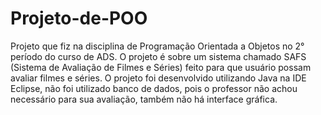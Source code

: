 # Projeto-de-POO
Projeto que fiz na disciplina de Programação Orientada a Objetos no 2° período do curso de ADS. O projeto é sobre um sistema chamado SAFS (Sistema de Avaliação de Filmes e Séries) feito para que usuário possam avaliar filmes e séries. O projeto foi desenvolvido utilizando Java na IDE Eclipse, não foi utilizado banco de dados, pois o professor não achou necessário para sua avaliação, também não há interface gráfica.

